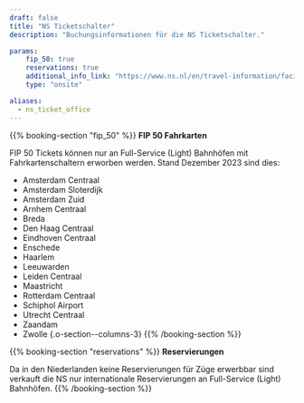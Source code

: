 ```yaml
---
draft: false
title: "NS Ticketschalter"
description: "Buchungsinformationen für die NS Ticketschalter."

params:
    fip_50: true
    reservations: true
    additional_info_link: "https://www.ns.nl/en/travel-information/facilities/ov-service-and-tickets-shops.html"
    type: "onsite"

aliases:
  - ns_ticket_office
---
```


{{% booking-section "fip_50" %}}
**FIP 50 Fahrkarten**

FIP 50 Tickets können nur an Full-Service (Light) Bahnhöfen mit Fahrkartenschaltern erworben werden. Stand Dezember 2023 sind dies:

- Amsterdam Centraal
- Amsterdam Sloterdijk
- Amsterdam Zuid
- Arnhem Centraal
- Breda
- Den Haag Centraal
- Eindhoven Centraal
- Enschede
- Haarlem
- Leeuwarden
- Leiden Centraal
- Maastricht
- Rotterdam Centraal
- Schiphol Airport
- Utrecht Centraal
- Zaandam
- Zwolle
{.o-section--columns-3}
{{% /booking-section %}}

{{% booking-section "reservations" %}}
**Reservierungen**

Da in den Niederlanden keine Reservierungen für Züge erwerbbar sind verkauft die NS nur internationale Reservierungen an Full-Service (Light) Bahnhöfen.
{{% /booking-section %}}
